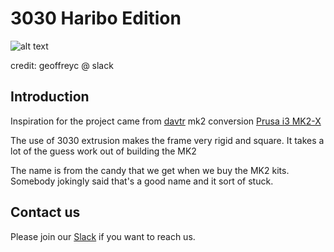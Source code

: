 # 3030 Haribo Edition

![alt text][teaser]

[teaser]: http://i.imgur.com/4kjlYrl.png "Partial render image of Haribo"

credit: geoffreyc @ slack

## Introduction
Inspiration for the project came from [davtr](http://www.thingiverse.com/davtr/about) mk2 conversion [Prusa i3 MK2-X](http://www.thingiverse.com/thing:1692666)

The use of 3030 extrusion makes the frame very rigid and square.  It takes a lot of the guess work out of building the MK2

The name is from the candy that we get when we buy the MK2 kits.  Somebody jokingly said that's a good name and it sort of stuck.

## Contact us
Please join our [Slack](http://codehemi.com) if you want to reach us.
